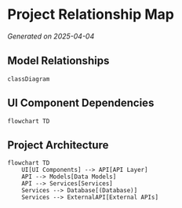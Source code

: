# Project Relationship Map
_Generated on 2025-04-04_

## Model Relationships

```mermaid
classDiagram
```

## UI Component Dependencies

```mermaid
flowchart TD
```

## Project Architecture

```mermaid
flowchart TD
    UI[UI Components] --> API[API Layer]
    API --> Models[Data Models]
    API --> Services[Services]
    Services --> Database[(Database)]
    Services --> ExternalAPI[External APIs]
```

